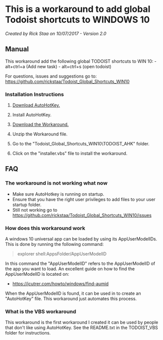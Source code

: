# This is a workaround to add global Todoist shortcuts to WINDOWS 10

_Created by Rick Staa on 10/07/2017 - Version 2.0_

## Manual

This workaround add the following global TODOIST shortcuts to WIN 10:
    \- alt+ctrl+a (Add new task)
    \- alt+ctrl+s (open todoist)

For questions, issues and suggestions go to: <https://github.com/rickstaa/Todoist_Global_Shortcuts_WIN10>

### Installation Instructions

1.  [Download AutoHotKey.](https://autohotkey.com/)
2.  Install AutoHotKey.

3.  [Download the Workaround.](https://github.com/rickstaa/Todoist_Global_Shortcuts_WIN10/archive/master.zip)

4.  Unzip the Workaround file.
5.  Go to the "Todoist_Global_Shortcuts_WIN10\\TODOIST_AHK" folder.
6.  Click on the "installer.vbs" file to install the workaround.

## FAQ

### The workaround is not working what now

-   Make sure AutoHotkey is running on startup.
-   Ensure that you have the right user privileges to add files to your user startup folder.
-   Still not working go to <https://github.com/rickstaa/Todoist_Global_Shortcuts_WIN10/issues>

### How does this workaround work

A windows 10 universal app can be loaded by using its AppUserModelIDs. This is done by running the following command:

> explorer shell:AppsFolder/AppUserModelID

In this command the "AppUserModelID" refers to the AppUserModelID of the app you want to load. An excellent guide on how to find the AppUserModelID
is located on:

-   <https://jcutrer.com/howto/windows/find-aumid>

When the AppUserModelID is found, it can be used in to create an "AutoHotKey" file. This workaround just automates this process.

### What is the VBS workaround

This workaround is the first workaround I created it can be used by people that don't like using AutoHotKey. See the README.txt in the TODOIST_VBS folder for instructions.
